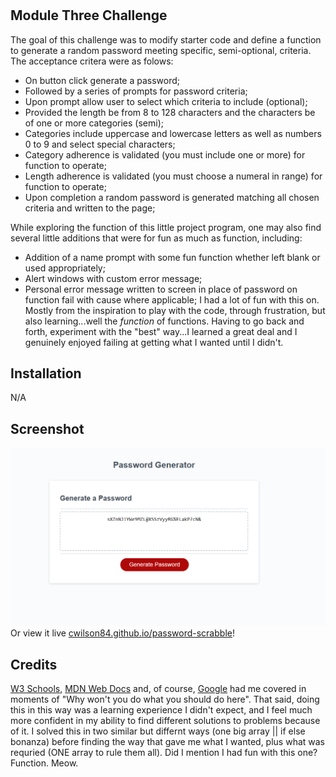 # <Password Scrabble>

## Module Three Challenge

The goal of this challenge was to modify starter code and define a function to generate a random password meeting specific, semi-optional, criteria.  The acceptance critera were as folows:

- On button click generate a password;
- Followed by a series of prompts for password criteria;
- Upon prompt allow user to select which criteria to include (optional);
- Provided the length be from 8 to 128 characters and the characters be of one or more categories (semi);
- Categories include uppercase and lowercase letters as well as numbers 0 to 9 and select special characters;
- Category adherence is validated (you must include one or more) for function to operate;
- Length adherence is validated (you must choose a numeral in range) for function to operate;
- Upon completion a random password is generated matching all chosen criteria and written to the page;

While exploring the function of this little project program, one may also find several little additions that were for fun as much as function, including:
 
- Addition of a name prompt with some fun function whether left blank or used appropriately;
- Alert windows with custom error message;
- Personal error message written to screen in place of password on function fail with cause where applicable; 
I had a lot of fun with this on.  Mostly from the inspiration to play with the code, through frustration, but also learning...well the *function* of functions.  Having to go back and forth, experiment with the "best" way...I learned a great deal and I genuinely enjoyed failing at getting what I wanted until I didn't.   

## Installation

N/A

## Screenshot

![Screenshot of deployed site](/password-scrabble-screenshot.png?raw=true "Site Screenshot")
Or view it live [cwilson84.github.io/password-scrabble](https://cwilson84.github.io/password-scrabble/)!

## Credits

[W3 Schools](https://www.w3schools.com), [MDN Web Docs](https://developer.mozilla.org) and, of course, [Google](https://www.google.com) had me covered in moments of "Why won't you do what you should do here".  That said, doing this in this way was a learning experience I didn't expect, and I feel much more confident in my ability to find different solutions to problems because of it.  I solved this in two similar but differnt ways (one big array || if else bonanza) before finding the way that gave me what I wanted, plus what was requried (ONE array to rule them all).  Did I mention I had fun with this one? Function. Meow.

